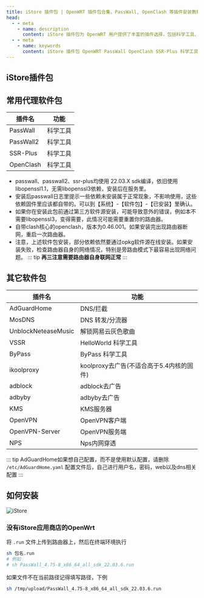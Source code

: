 ```yaml
---
title: iStore 插件包 | OpenWRT 插件包合集，PassWall, OpenClash 等插件安装教程
head:
  - - meta
    - name: description
      content: iStore 插件包为 OpenWRT 用户提供了丰富的插件选择，包括科学工具、DNS 拦截、内网穿透等功能插件，帮助优化网络使用体验。
  - - meta
    - name: keywords
      content: iStore 插件包 OpenWRT PassWall OpenClash SSR-Plus 科学工具 DNS 拦截 网络优化
---
```


## iStore插件包

<Pill name="ARM 平台" link="https://github.com/AUK9527/Are-u-ok/tree/main/apps" image="https://i.theojs.cn/logo/istoreos.webp" alt="istore os 图标" /> 
<Pill name="x86_64平台" link="https://github.com/AUK9527/Are-u-ok/tree/main/x86" image="https://i.theojs.cn/logo/istoreos.webp" alt="istore os 图标" />

## 常用代理软件包

| 插件名    | 功能     |
| --------- | -------- |
| PassWall  | 科学工具 |
| PassWall2 | 科学工具 |
| SSR-Plus  | 科学工具 |
| OpenClash | 科学工具 |

- passwall、passwall2、ssr-plus均使用 22.03.X sdk编译，依旧使用libopenssl1.1，无需libopenssl3依赖，安装后在服务里。
- 安装后passwall日志里提示一些依赖未安装属于正常现象，不影响使用，这些依赖固件里应该都自带的。可以到【系统】-【软件包】-【已安装】里确认。
- 如果你在安装此包前通过第三方软件源安装，可能导致意外的错误，例如本不需要libopenssl3，变得需要，此情况可能需要重置你的路由器。
- 自带clash核心的openclash，版本为0.46.001。如果安装完出现路由器断网，重启一次路由器。
- 注意，上述软件包安装，部分依赖依然要通过opkg软件源在线安装。如果安装失败，检查路由器自身的网络情况，特别是旁路由模式下最容易出现网络问题。
  ::: tip
  **再三注意需要路由器自身联网正常**
  :::

## 其它软件包

| 插件名              | 功能                                     |
| ------------------- | ---------------------------------------- |
| AdGuardHome         | DNS/拦截                                 |
| MosDNS              | DNS 转发/分流器                          |
| UnblockNeteaseMusic | 解锁网易云灰色歌曲                       |
| VSSR                | HelloWorld 科学工具                      |
| ByPass              | ByPass 科学工具                          |
| ikoolproxy          | koolproxy去广告(不适合高于5.4内核的固件) |
| adblock             | adblock去广告                            |
| adbyby              | adbyby去广告                             |
| KMS                 | KMS服务器                                |
| OpenVPN             | OpenVPN客户端                            |
| OpenVPN-Server      | OpenVPN服务端                            |
| NPS                 | Nps内网穿透                              |

::: tip
AdGuardHome如果想自己配置，而不是使用默认配置，请删除 `/etc/AdGuardHome.yaml` 配置文件后，自己进行用户名，密码，web以及dns相关配置
:::

## 如何安装

![iStore](https://i.theojs.cn/docs/68747470733a2f2f63646e2e6a7364656c6976722e6e65742f67682f41554b393532372f4172652d752d6f6b406d61737465722f617070732f696e7374616c6c2e706e67 '下载后，来到iStore应用商店页面，点击手动安装，点击选择上传或者直接拖放文件')

### 没有iStore应用商店的OpenWrt

将 `.run` 文件上传到路由器上，然后在终端环境执行

```sh
sh 包名.run
# 例如
# sh PassWall_4.75-8_x86_64_all_sdk_22.03.6.run
```

如果文件不在当前路径记得填写路径，下例

```sh
sh /tmp/upload/PassWall_4.75-8_x86_64_all_sdk_22.03.6.run
```
